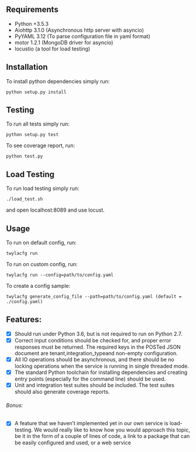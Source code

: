 ## Requirements

- Python +3.5.3
- Aiohttp 3.1.0 (Asynchronous http server with asyncio)
- PyYAML 3.12 (To parse configuration file in yaml format)
- motor 1.2.1 (MongoDB driver for asyncio)
- locustio (a tool for load testing)

## Installation
To install python dependencies simply run:
```
python setup.py install
```

## Testing
To run all tests simply run:
```
python setup.py test
```
To see coverage report, run:
```
python test.py
```

## Load Testing
To run load testing simply run:
```
./load_test.sh
```
and open localhost:8089 and use locust.

## Usage
To run on default config, run:
```
twylacfg run
```

To run on custom config, run:
```
twylacfg run --config=path/to/config.yaml
```

To create a config sample:
```
twylacfg generate_config_file --path=path/to/config.yaml (default = ./config.yaml)
```

## Features:

- [x] Should run under Python 3.6, but is not required to run on Python 2.7.
- [x] Correct input conditions should be checked for, and proper error responses must be returned. The required keys in the POSTed JSON document are tenant,integration_typeand non-empty configuration.
- [x] All IO operations should be asynchronous, and there should be no locking operations when the service is running in single threaded mode.
- [x] The standard Python toolchain for installing dependencies and creating entry points (especially for the command line) should be used.
- [x] Unit and integration test suites should be included. The test suites should also generate coverage reports.

###### Bonus:
- [x]  A feature that we haven’t implemented yet in our own service is load-testing. We would really like to know how you would approach this topic, be it in the form of a couple of lines of code, a link to a package that can be easily conﬁgured and used, or a web service